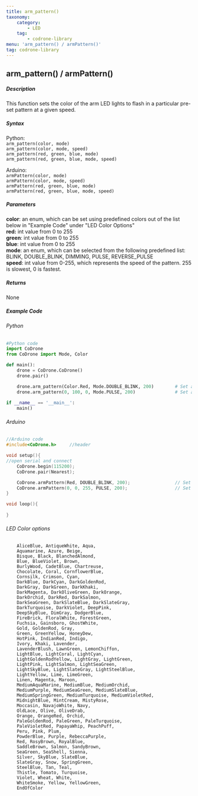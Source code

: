 ```yaml
---
title: arm_pattern()
taxonomy:
    category:
        - LED
    tag:
        - codrone-library
menu: 'arm_pattern() / armPattern()'
tag: codrone-library
---
```


## arm_pattern() / armPattern()

##### Description

This function sets the color of the arm LED lights to flash in a particular pre-set pattern at a given speed.

##### Syntax
Python:<br />
```arm_pattern(color, mode)```<br />
```arm_pattern(color, mode, speed)```<br />
```arm_pattern(red, green, blue, mode)```<br />
```arm_pattern(red, green, blue, mode, speed)```<br />

Arduino:<br />
```armPattern(color, mode)```<br />
```armPattern(color, mode, speed)```<br />
```armPattern(red, green, blue, mode)```<br />
```armPattern(red, green, blue, mode, speed)```

##### Parameters

**color**: an enum, which can be set using predefined colors out of the list below in "Example Code" under "LED Color Options" <br />
**red:** int value from 0 to 255<br/>
**green**: int value from 0 to 255<br/>
**blue**: int value from 0 to 255<br/>
**mode**: an enum, which can be selected from the following predefined list: BLINK, DOUBLE_BLINK, DIMMING, PULSE, REVERSE_PULSE<br />
**speed**: int value from 0-255, which represents the speed of the pattern. 255 is slowest, 0 is fastest.<br />

##### Returns

None

##### Example Code
###### Python
```python
#Python code
import CoDrone
from CoDrone import Mode, Color

def main():
	drone = CoDrone.CoDrone()
	drone.pair()

	drone.arm_pattern(Color.Red, Mode.DOUBLE_BLINK, 200)        # Set arms to double blink red slowly using Color
    drone.arm_pattern(0, 100, 0, Mode.PULSE, 200)               # Set arms to pulse green slowly using RGB
	
if __name__ == '__main__':
	main()

```
###### Arduino
```c
//Arduino code
#include<CoDrone.h>		//header

void setup(){
//open serial and connect
	CoDrone.begin(115200);
	CoDrone.pair(Nearest);

	CoDrone.armPattern(Red, DOUBLE_BLINK, 200);                 // Set arms to double blink red slowly using Color
    CoDrone.armPattern(0, 0, 255, PULSE, 200);                  // Set arms to pulse blue slowly using RGB
}

void loop(){
	
}

```
###### LED Color options
```
	AliceBlue, AntiqueWhite, Aqua,
    Aquamarine, Azure, Beige,
    Bisque, Black, BlanchedAlmond,
    Blue, BlueViolet, Brown,
    BurlyWood, CadetBlue, Chartreuse,
    Chocolate, Coral, CornflowerBlue,
    Cornsilk, Crimson, Cyan,
    DarkBlue, DarkCyan, DarkGoldenRod,
    DarkGray, DarkGreen, DarkKhaki,
    DarkMagenta, DarkOliveGreen, DarkOrange,
    DarkOrchid, DarkRed, DarkSalmon,
    DarkSeaGreen, DarkSlateBlue, DarkSlateGray,
    DarkTurquoise, DarkViolet, DeepPink,
    DeepSkyBlue, DimGray, DodgerBlue,
    FireBrick, FloralWhite, ForestGreen,
    Fuchsia, Gainsboro, GhostWhite,
    Gold, GoldenRod, Gray,
    Green, GreenYellow, HoneyDew,
    HotPink, IndianRed, Indigo,
    Ivory, Khaki, Lavender,
    LavenderBlush, LawnGreen, LemonChiffon,
    LightBlue, LightCoral, LightCyan,
    LightGoldenRodYellow, LightGray, LightGreen,
    LightPink, LightSalmon, LightSeaGreen,
    LightSkyBlue, LightSlateGray, LightSteelBlue,
    LightYellow, Lime, LimeGreen,
    Linen, Magenta, Maroon,
    MediumAquaMarine, MediumBlue, MediumOrchid,
    MediumPurple, MediumSeaGreen, MediumSlateBlue,
    MediumSpringGreen, MediumTurquoise, MediumVioletRed,
    MidnightBlue, MintCream, MistyRose,
    Moccasin, NavajoWhite, Navy,
    OldLace, Olive, OliveDrab,
    Orange, OrangeRed, Orchid,
    PaleGoldenRod, PaleGreen, PaleTurquoise,
    PaleVioletRed, PapayaWhip, PeachPuff,
    Peru, Pink, Plum,
    PowderBlue, Purple, RebeccaPurple,
    Red, RosyBrown, RoyalBlue,
    SaddleBrown, Salmon, SandyBrown,
    SeaGreen, SeaShell, Sienna,
    Silver, SkyBlue, SlateBlue,
    SlateGray, Snow, SpringGreen,
    SteelBlue, Tan, Teal,
    Thistle, Tomato, Turquoise,
    Violet, Wheat, White,
    WhiteSmoke, Yellow, YellowGreen,
    EndOfColor
```